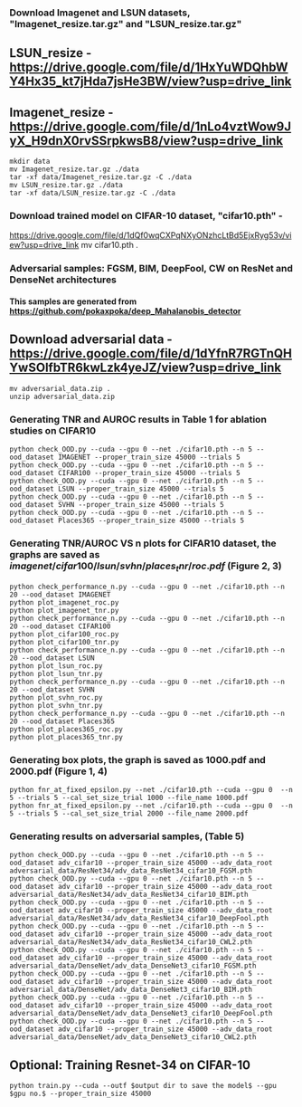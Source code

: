 ### Download Imagenet and LSUN datasets, "Imagenet_resize.tar.gz" and "LSUN_resize.tar.gz"
## LSUN_resize - https://drive.google.com/file/d/1HxYuWDQhbWY4Hx35_kt7jHda7jsHe3BW/view?usp=drive_link 
## Imagenet_resize - https://drive.google.com/file/d/1nLo4vztWow9JyX_H9dnX0rvSSrpkwsB8/view?usp=drive_link
    mkdir data 
    mv Imagenet_resize.tar.gz ./data
    tar -xf data/Imagenet_resize.tar.gz -C ./data
    mv LSUN_resize.tar.gz ./data
    tar -xf data/LSUN_resize.tar.gz -C ./data

### Download trained model on CIFAR-10 dataset, "cifar10.pth" - 
https://drive.google.com/file/d/1dQf0wqCXPqNXyONzhcLtBd5EjxRyg53v/view?usp=drive_link 
    mv cifar10.pth .

### Adversarial samples: FGSM, BIM, DeepFool, CW on ResNet and DenseNet architectures
#### This samples are generated from https://github.com/pokaxpoka/deep_Mahalanobis_detector
## Download adversarial data - https://drive.google.com/file/d/1dYfnR7RGTnQHYwSOlfbTR6kwLzk4yeJZ/view?usp=drive_link
    mv adversarial_data.zip .
    unzip adversarial_data.zip

### Generating TNR and AUROC results in Table 1 for ablation studies on CIFAR10 

    python check_OOD.py --cuda --gpu 0 --net ./cifar10.pth --n 5 --ood_dataset IMAGENET --proper_train_size 45000 --trials 5
    python check_OOD.py --cuda --gpu 0 --net ./cifar10.pth --n 5 --ood_dataset CIFAR100 --proper_train_size 45000 --trials 5
    python check_OOD.py --cuda --gpu 0 --net ./cifar10.pth --n 5 --ood_dataset LSUN --proper_train_size 45000 --trials 5
    python check_OOD.py --cuda --gpu 0 --net ./cifar10.pth --n 5 --ood_dataset SVHN --proper_train_size 45000 --trials 5
    python check_OOD.py --cuda --gpu 0 --net ./cifar10.pth --n 5 --ood_dataset Places365 --proper_train_size 45000 --trials 5
    

### Generating TNR/AUROC VS n plots for CIFAR10 dataset, the graphs are saved as $imagenet/cifar100/lsun/svhn/places_tnr/roc.pdf$ (Figure 2, 3)
    python check_performance_n.py --cuda --gpu 0 --net ./cifar10.pth --n 20 --ood_dataset IMAGENET
    python plot_imagenet_roc.py
    python plot_imagenet_tnr.py
    python check_performance_n.py --cuda --gpu 0 --net ./cifar10.pth --n 20 --ood_dataset CIFAR100
    python plot_cifar100_roc.py
    python plot_cifar100_tnr.py
    python check_performance_n.py --cuda --gpu 0 --net ./cifar10.pth --n 20 --ood_dataset LSUN
    python plot_lsun_roc.py
    python plot_lsun_tnr.py
    python check_performance_n.py --cuda --gpu 0 --net ./cifar10.pth --n 20 --ood_dataset SVHN
    python plot_svhn_roc.py
    python plot_svhn_tnr.py
    python check_performance_n.py --cuda --gpu 0 --net ./cifar10.pth --n 20 --ood_dataset Places365 
    python plot_places365_roc.py
    python plot_places365_tnr.py

### Generating box plots, the graph is saved as 1000.pdf and 2000.pdf (Figure 1, 4)
    python fnr_at_fixed_epsilon.py --net ./cifar10.pth --cuda --gpu 0  --n 5 --trials 5 --cal_set_size_trial 1000 --file_name 1000.pdf
    python fnr_at_fixed_epsilon.py --net ./cifar10.pth --cuda --gpu 0  --n 5 --trials 5 --cal_set_size_trial 2000 --file_name 2000.pdf

### Generating results on adversarial samples, (Table 5)
    python check_OOD.py --cuda --gpu 0 --net ./cifar10.pth --n 5 --ood_dataset adv_cifar10 --proper_train_size 45000 --adv_data_root adversarial_data/ResNet34/adv_data_ResNet34_cifar10_FGSM.pth
    python check_OOD.py --cuda --gpu 0 --net ./cifar10.pth --n 5 --ood_dataset adv_cifar10 --proper_train_size 45000 --adv_data_root adversarial_data/ResNet34/adv_data_ResNet34_cifar10_BIM.pth
    python check_OOD.py --cuda --gpu 0 --net ./cifar10.pth --n 5 --ood_dataset adv_cifar10 --proper_train_size 45000 --adv_data_root adversarial_data/ResNet34/adv_data_ResNet34_cifar10_DeepFool.pth
    python check_OOD.py --cuda --gpu 0 --net ./cifar10.pth --n 5 --ood_dataset adv_cifar10 --proper_train_size 45000 --adv_data_root adversarial_data/ResNet34/adv_data_ResNet34_cifar10_CWL2.pth
    python check_OOD.py --cuda --gpu 0 --net ./cifar10.pth --n 5 --ood_dataset adv_cifar10 --proper_train_size 45000 --adv_data_root adversarial_data/DenseNet/adv_data_DenseNet3_cifar10_FGSM.pth
    python check_OOD.py --cuda --gpu 0 --net ./cifar10.pth --n 5 --ood_dataset adv_cifar10 --proper_train_size 45000 --adv_data_root adversarial_data/DenseNet/adv_data_DenseNet3_cifar10_BIM.pth
    python check_OOD.py --cuda --gpu 0 --net ./cifar10.pth --n 5 --ood_dataset adv_cifar10 --proper_train_size 45000 --adv_data_root adversarial_data/DenseNet/adv_data_DenseNet3_cifar10_DeepFool.pth
    python check_OOD.py --cuda --gpu 0 --net ./cifar10.pth --n 5 --ood_dataset adv_cifar10 --proper_train_size 45000 --adv_data_root adversarial_data/DenseNet/adv_data_DenseNet3_cifar10_CWL2.pth
    
## Optional: Training Resnet-34 on CIFAR-10
    python train.py --cuda --outf $output dir to save the model$ --gpu $gpu no.$ --proper_train_size 45000

    



